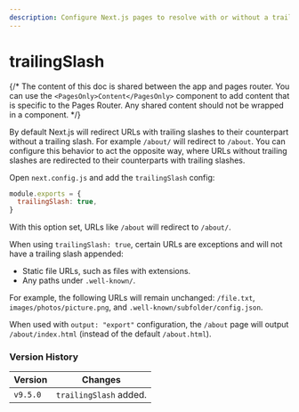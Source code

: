 ```yaml
---
description: Configure Next.js pages to resolve with or without a trailing slash.
---
```


# trailingSlash

{/\* The content of this doc is shared between the app and pages router. You can use the `<PagesOnly>Content</PagesOnly>` component to add content that is specific to the Pages Router. Any shared content should not be wrapped in a component. \*/}

By default Next.js will redirect URLs with trailing slashes to their counterpart without a trailing slash. For example `/about/` will redirect to `/about`. You can configure this behavior to act the opposite way, where URLs without trailing slashes are redirected to their counterparts with trailing slashes.

Open `next.config.js` and add the `trailingSlash` config:

```js
module.exports = {
  trailingSlash: true,
}
```

With this option set, URLs like `/about` will redirect to `/about/`.

When using `trailingSlash: true`, certain URLs are exceptions and will not have a trailing slash appended:

* Static file URLs, such as files with extensions.
* Any paths under `.well-known/`.

For example, the following URLs will remain unchanged: `/file.txt`, `images/photos/picture.png`, and `.well-known/subfolder/config.json`.

When used with `output: "export"` configuration, the `/about` page will output `/about/index.html` (instead of the default `/about.html`).

### Version History

| Version  | Changes                |
| -------- | ---------------------- |
| `v9.5.0` | `trailingSlash` added. |
